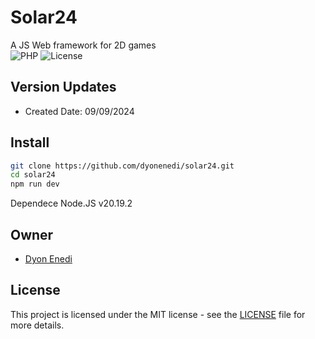 # Solar24
A JS Web framework for 2D games  
![PHP](https://img.shields.io/badge/React-10.9.3-blue)
![License](https://img.shields.io/badge/license-MIT-green)

## Version Updates 
- Created Date: 09/09/2024

## Install
```bash
git clone https://github.com/dyonenedi/solar24.git
cd solar24
npm run dev
```
Dependece
Node.JS v20.19.2

## Owner
- [Dyon Enedi](https://github.com/dyonenedi)

## License
This project is licensed under the MIT license - see the [LICENSE](LICENSE) file for more details.
